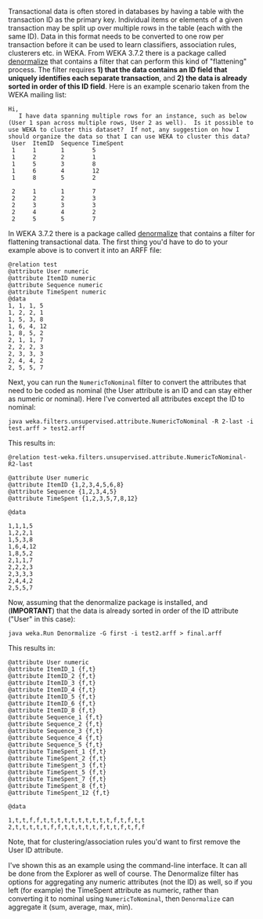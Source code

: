 Transactional data is often stored in databases by having a table with the transaction ID as the primary key. Individual items or elements of a given transaction may be split up over multiple rows in the table (each with the same ID). Data in this format needs to be converted to one row per transaction before it can be used to learn classifiers, association rules, clusterers etc. in WEKA. From WEKA 3.7.2 there is a package called [denormalize](http://weka.sourceforge.net/packageMetaData/denormalize/index.html) that contains a filter that can perform this kind of "flattening" process. The filter requires **1) that the data contains an ID field that uniquely identifies each separate transaction**, and **2) the data is already sorted in order of this ID field**. Here is an example scenario taken from the WEKA mailing list:

```text
Hi,
   I have data spanning multiple rows for an instance, such as below (User 1 span across multiple rows, User 2 as well).  Is it possible to use WEKA to cluster this dataset?  If not, any suggestion on how I should organize the data so that I can use WEKA to cluster this data? 
 User  ItemID  Sequence TimeSpent
 1     1       1        5
 1     2       2        1
 1     5       3        8
 1     6       4        12
 1     8       5        2

 2     1       1        7
 2     2       2        3
 2     3       3        3
 2     4       4        2
 2     5       5        7
```

In WEKA 3.7.2 there is a package called [denormalize](http://weka.sourceforge.net/packageMetaData/denormalize/index.html) that contains a filter for flattening transactional data. The first thing you'd have to do to your example above is to convert it into an ARFF file:

```text
@relation test
@attribute User numeric
@attribute ItemID numeric
@attribute Sequence numeric
@attribute TimeSpent numeric
@data
1, 1, 1, 5
1, 2, 2, 1
1, 5, 3, 8
1, 6, 4, 12
1, 8, 5, 2
2, 1, 1, 7
2, 2, 2, 3
2, 3, 3, 3
2, 4, 4, 2
2, 5, 5, 7
```

Next, you can run the `NumericToNominal` filter to convert the attributes that need to be coded as nominal (the User attribute is an ID and can stay either as numeric or nominal). Here I've converted all attributes except the ID to nominal:

`java weka.filters.unsupervised.attribute.NumericToNominal -R 2-last -i test.arff > test2.arff`

This results in:

```text
@relation test-weka.filters.unsupervised.attribute.NumericToNominal-R2-last

@attribute User numeric
@attribute ItemID {1,2,3,4,5,6,8}
@attribute Sequence {1,2,3,4,5}
@attribute TimeSpent {1,2,3,5,7,8,12}

@data

1,1,1,5
1,2,2,1
1,5,3,8
1,6,4,12
1,8,5,2
2,1,1,7
2,2,2,3
2,3,3,3
2,4,4,2
2,5,5,7
```

Now, assuming that the denormalize package is installed, and (**IMPORTANT**) that the data is already sorted in order of the ID attribute ("User" in this case):

`java weka.Run Denormalize -G first -i test2.arff > final.arff`

This results in:

```text
@attribute User numeric
@attribute ItemID_1 {f,t}
@attribute ItemID_2 {f,t}
@attribute ItemID_3 {f,t}
@attribute ItemID_4 {f,t}
@attribute ItemID_5 {f,t}
@attribute ItemID_6 {f,t}
@attribute ItemID_8 {f,t}
@attribute Sequence_1 {f,t}
@attribute Sequence_2 {f,t}
@attribute Sequence_3 {f,t}
@attribute Sequence_4 {f,t}
@attribute Sequence_5 {f,t}
@attribute TimeSpent_1 {f,t}
@attribute TimeSpent_2 {f,t}
@attribute TimeSpent_3 {f,t}
@attribute TimeSpent_5 {f,t}
@attribute TimeSpent_7 {f,t}
@attribute TimeSpent_8 {f,t}
@attribute TimeSpent_12 {f,t}

@data

1,t,t,f,f,t,t,t,t,t,t,t,t,t,t,f,t,f,t,t
2,t,t,t,t,t,f,f,t,t,t,t,t,f,t,t,f,t,f,f
```

Note, that for clustering/association rules you'd want to first remove the User ID attribute.

I've shown this as an example using the command-line interface. It can all be done from the Explorer as well of course. The Denormalize filter has options for aggregating any numeric attributes (not the ID) as well, so if you left (for example) the TimeSpent attribute as numeric, rather than converting it to nominal using `NumericToNominal`, then `Denormalize` can aggregate it (sum, average, max, min).
